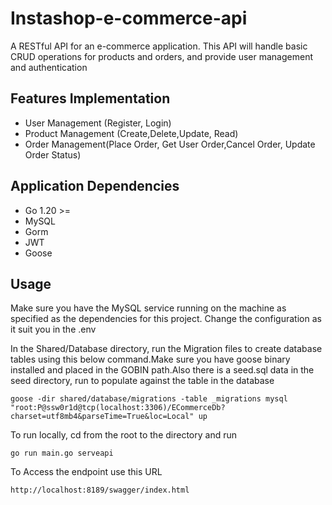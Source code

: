 # Instashop-e-commerce-api
A RESTful API for an e-commerce application. This API will handle basic CRUD operations for products and orders, and provide user management and authentication

## Features Implementation
* User Management (Register, Login)
* Product Management (Create,Delete,Update, Read)
* Order Management(Place Order, Get User Order,Cancel Order, Update Order Status)

## Application Dependencies
* Go 1.20 >=
* MySQL
* Gorm
* JWT
* Goose

## Usage
Make sure you have the MySQL service running on the machine as specified as the dependencies for this project. Change the configuration as it suit you in the .env

In the Shared/Database directory, run the Migration files to create database tables using this below command.Make sure you have goose binary installed and placed in the GOBIN path.Also there is a seed.sql data in the seed directory, run to populate against the table in the database

```
goose -dir shared/database/migrations -table _migrations mysql "root:P@ssw0r1d@tcp(localhost:3306)/ECommerceDb?charset=utf8mb4&parseTime=True&loc=Local" up
```


To run locally, cd from the root to the directory and run 

```
go run main.go serveapi
```

To Access the endpoint use this URL
```
http://localhost:8189/swagger/index.html
```


